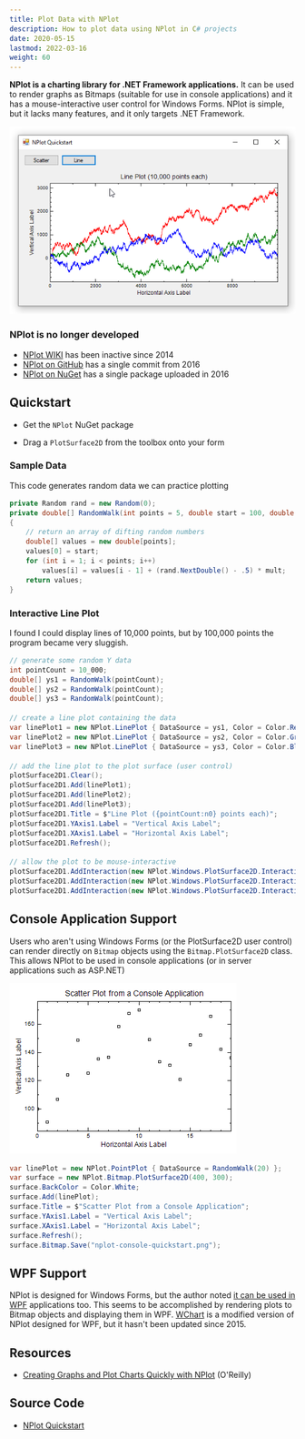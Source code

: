 ```yaml
---
title: Plot Data with NPlot
description: How to plot data using NPlot in C# projects
date: 2020-05-15
lastmod: 2022-03-16
weight: 60
---
```


**NPlot is a charting library for .NET Framework applications.** It can be used to render graphs as Bitmaps (suitable for use in console applications) and it has a mouse-interactive user control for Windows Forms. NPlot is simple, but it lacks many features, and it only targets .NET Framework.

<img src="nplot-quickstart.gif" class="d-block mx-auto">

### NPlot is no longer developed
* [NPlot WIKI](http://netcontrols.org/nplot/wiki/index.php) has been inactive since 2014
* [NPlot on GitHub](https://github.com/mhowlett/nplot) has a single commit from 2016
* [NPlot on NuGet](https://www.nuget.org/packages/NPlot/) has a single package uploaded in 2016

## Quickstart

* Get the `NPlot` NuGet package

* Drag a `PlotSurface2D` from the toolbox onto your form

### Sample Data

This code generates random data we can practice plotting

```cs
private Random rand = new Random(0);
private double[] RandomWalk(int points = 5, double start = 100, double mult = 50)
{
    // return an array of difting random numbers
    double[] values = new double[points];
    values[0] = start;
    for (int i = 1; i < points; i++)
        values[i] = values[i - 1] + (rand.NextDouble() - .5) * mult;
    return values;
}
```

### Interactive Line Plot

I found I could display lines of 10,000 points, but by 100,000 points the program became very sluggish.

```cs
// generate some random Y data
int pointCount = 10_000;
double[] ys1 = RandomWalk(pointCount);
double[] ys2 = RandomWalk(pointCount);
double[] ys3 = RandomWalk(pointCount);

// create a line plot containing the data
var linePlot1 = new NPlot.LinePlot { DataSource = ys1, Color = Color.Red };
var linePlot2 = new NPlot.LinePlot { DataSource = ys2, Color = Color.Green };
var linePlot3 = new NPlot.LinePlot { DataSource = ys3, Color = Color.Blue };

// add the line plot to the plot surface (user control)
plotSurface2D1.Clear();
plotSurface2D1.Add(linePlot1);
plotSurface2D1.Add(linePlot2);
plotSurface2D1.Add(linePlot3);
plotSurface2D1.Title = $"Line Plot ({pointCount:n0} points each)";
plotSurface2D1.YAxis1.Label = "Vertical Axis Label";
plotSurface2D1.XAxis1.Label = "Horizontal Axis Label";
plotSurface2D1.Refresh();

// allow the plot to be mouse-interactive
plotSurface2D1.AddInteraction(new NPlot.Windows.PlotSurface2D.Interactions.HorizontalDrag());
plotSurface2D1.AddInteraction(new NPlot.Windows.PlotSurface2D.Interactions.VerticalDrag());
plotSurface2D1.AddInteraction(new NPlot.Windows.PlotSurface2D.Interactions.AxisDrag(true));
```

## Console Application Support

Users who aren't using Windows Forms (or the PlotSurface2D user control) can render directly on `Bitmap` objects using the `Bitmap.PlotSurface2D` class. This allows NPlot to be used in console applications (or in server applications such as ASP.NET)

<img src="nplot-console-quickstart.png" class="d-block mx-auto my-4">

```cs
var linePlot = new NPlot.PointPlot { DataSource = RandomWalk(20) };
var surface = new NPlot.Bitmap.PlotSurface2D(400, 300);
surface.BackColor = Color.White;
surface.Add(linePlot);
surface.Title = $"Scatter Plot from a Console Application";
surface.YAxis1.Label = "Vertical Axis Label";
surface.XAxis1.Label = "Horizontal Axis Label";
surface.Refresh();
surface.Bitmap.Save("nplot-console-quickstart.png");
```

## WPF Support

NPlot is designed for Windows Forms, but the author noted [it can be used in WPF](http://netcontrols.org/nplot/wiki/index.php?n=Main.WPFNotes) applications too. This seems to be accomplished by rendering plots to Bitmap objects and displaying them in WPF. [WChart](https://github.com/mhowlett/WChart) is a modified version of NPlot designed for WPF, but it hasn't been updated since 2015.


## Resources
* [Creating Graphs and Plot Charts Quickly with NPlot](https://www.oreilly.com/library/view/windows-developer-power/0596527543/ch04s08.html) (O'Reilly)

## Source Code

* [NPlot Quickstart](https://github.com/swharden/Csharp-Data-Visualization/tree/main/dev/old/plotting/nplot/NPlotQuickstart)
